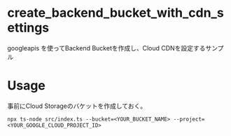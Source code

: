 # create_backend_bucket_with_cdn_settings

googleapis を使ってBackend Bucketを作成し、Cloud CDNを設定するサンプル

# Usage

事前にCloud Storageのバケットを作成しておく。

```
npx ts-node src/index.ts --bucket=<YOUR_BUCKET_NAME> --project=<YOUR_GOOGLE_CLOUD_PROJECT_ID>
```
